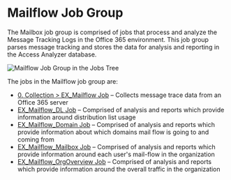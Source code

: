 # Mailflow Job Group

The Mailbox job group is comprised of jobs that process and analyze the Message Tracking Logs in the Office 365 environment. This job group parses message tracking and stores the data for analysis and reporting in the Access Analyzer database.

![Mailflow Job Group in the Jobs Tree](/img/product_docs/accessanalyzer/accessanalyzer/enterpriseauditor/solutions/exchange/online/mailflow/mailflowjobstree.png)

The jobs in the Mailflow job group are:

- [0. Collection > EX\_Mailflow Job](/docs/accessanalyzer/accessanalyzer/enterpriseauditor/solutions/exchange/online/mailflow/ex_mailflow.md) – Collects message trace data from an Office 365 server
- [EX\_Mailflow\_DL Job](/docs/accessanalyzer/accessanalyzer/enterpriseauditor/solutions/exchange/online/mailflow/ex_mailflow_dl.md) – Comprised of analysis and reports which provide information around distribution list usage
- [EX\_Mailflow\_Domain Job](/docs/accessanalyzer/accessanalyzer/enterpriseauditor/solutions/exchange/online/mailflow/ex_mailflow_domain.md) – Comprised of analysis and reports which provide information about which domains mail flow is going to and coming from
- [EX\_Mailflow\_Mailbox Job](/docs/accessanalyzer/accessanalyzer/enterpriseauditor/solutions/exchange/online/mailflow/ex_mailflow_mailbox.md) – Comprised of analysis and reports which provide information around each user's mail-flow in the organization
- [EX\_Mailflow\_OrgOverview Job](/docs/accessanalyzer/accessanalyzer/enterpriseauditor/solutions/exchange/online/mailflow/ex_mailflow_orgoverview.md) – Comprised of analysis and reports which provide information around the overall traffic in the organization
